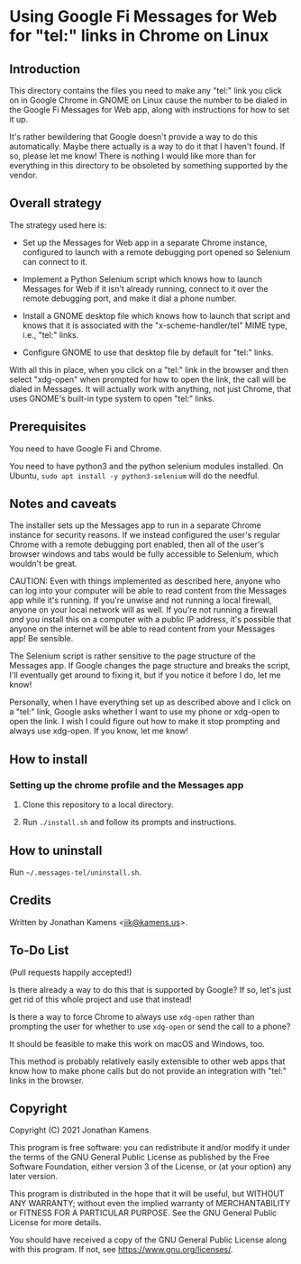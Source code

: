 Using Google Fi Messages for Web for "tel:" links in Chrome on Linux
====================================================================

Introduction
------------

This directory contains the files you need to make any "tel:" link you
click on in Google Chrome in GNOME on Linux cause the number to be
dialed in the Google Fi Messages for Web app, along with instructions
for how to set it up.

It's rather bewildering that Google doesn't provide a way to do this
automatically. Maybe there actually is a way to do it that I haven't
found. If so, please let me know! There is nothing I would like more
than for everything in this directory to be obsoleted by something
supported by the vendor.

Overall strategy
----------------

The strategy used here is:

* Set up the Messages for Web app in a separate Chrome instance,
  configured to launch with a remote debugging port opened so Selenium
  can connect to it.

* Implement a Python Selenium script which knows how to launch
  Messages for Web if it isn't already running, connect to it over the
  remote debugging port, and make it dial a phone number.

* Install a GNOME desktop file which knows how to launch that script
  and knows that it is associated with the "x-scheme-handler/tel" MIME
  type, i.e., "tel:" links.

* Configure GNOME to use that desktop file by default for "tel:"
  links.

With all this in place, when you click on a "tel:" link in the browser
and then select "xdg-open" when prompted for how to open the link, the
call will be dialed in Messages. It will actually work with anything,
not just Chrome, that uses GNOME's built-in type system to open "tel:"
links.

Prerequisites
-------------

You need to have Google Fi and Chrome.

You need to have python3 and the python selenium modules installed.
On Ubuntu, `sudo apt install -y python3-selenium` will do the needful.

Notes and caveats
-----------------

The installer sets up the Messages app to run in a separate Chrome
instance for security reasons. If we instead configured the user's
regular Chrome with a remote debugging port enabled, then all of the
user's browser windows and tabs would be fully accessible to Selenium,
which wouldn't be great.

CAUTION: Even with things implemented as described here, anyone who
can log into your computer will be able to read content from the
Messages app while it's running. If you're unwise and not running a
local firewall, anyone on your local network will as well. If you're
not running a firewall _and_ you install this on a computer with a
public IP address, it's possible that anyone on the internet will be
able to read content from your Messages app! Be sensible.

The Selenium script is rather sensitive to the page structure of the
Messages app. If Google changes the page structure and breaks the
script, I'll eventually get around to fixing it, but if you notice it
before I do, let me know!

Personally, when I have everything set up as described above and I
click on a "tel:" link, Google asks whether I want to use my phone or
xdg-open to open the link. I wish I could figure out how to make it
stop prompting and always use xdg-open. If you know, let me know!

How to install
--------------

### Setting up the chrome profile and the Messages app

1. Clone this repository to a local directory.

2. Run `./install.sh` and follow its prompts and instructions.

How to uninstall
----------------

Run `~/.messages-tel/uninstall.sh`.

Credits
-------

Written by Jonathan Kamens &lt;<jik@kamens.us>&gt;.

To-Do List
----------

(Pull requests happily accepted!)

Is there already a way to do this that is supported by Google? If so,
let's just get rid of this whole project and use that instead!

Is there a way to force Chrome to always use `xdg-open` rather than
prompting the user for whether to use `xdg-open` or send the call to a
phone?

It should be feasible to make this work on macOS and Windows, too.

This method is probably relatively easily extensible to other web apps
that know how to make phone calls but do not provide an integration
with "tel:" links in the browser.

Copyright
---------

Copyright (C) 2021 Jonathan Kamens.

This program is free software: you can redistribute it and/or modify
it under the terms of the GNU General Public License as published by
the Free Software Foundation, either version 3 of the License, or (at
your option) any later version.

This program is distributed in the hope that it will be useful, but
WITHOUT ANY WARRANTY; without even the implied warranty of
MERCHANTABILITY or FITNESS FOR A PARTICULAR PURPOSE. See the GNU
General Public License for more details.

You should have received a copy of the GNU General Public License
along with this program. If not, see <https://www.gnu.org/licenses/>.
